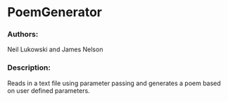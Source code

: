 # PoemGenerator

### Authors:
Neil Lukowski and James Nelson

### Description:
Reads in a text file using parameter passing and generates a poem based on user defined parameters.
